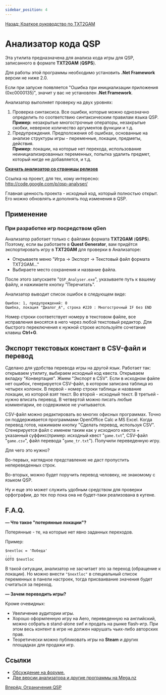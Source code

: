 ```yaml
---
sidebar_position: 4
---
```

[Назад: Краткое руководство по TXT2GAM](../txt2gam.md)

# Анализатор кода QSP

Эта утилита предназначена для анализа кода игры для QSP, записанного в формате **TXT2GAM** (**QSPS**).

Для работы этой программы необходимо установить **.Net Framework** версии не ниже 2.0.

Если при запуске появляется "Ошибка при инициализации приложения (0xc0000135)", значит у вас не установлен **.Net Framework**.

Анализатор выполняет проверку на двух уровнях:

1.  Проверка синтаксиса. Все ошибки, которые можно однозначно определить по соответствию синтаксическим правилам языка QSP.\
    **Пример:** незакрытые многострочные операторы, незакрытые скобки, неверное количество аргументов функции и т.д.
2.  Предупреждения. Предположения об ошибках, основанные на анализе структуры игры - переменные, локации, предметы, действия.\
    **Пример:** локации, на которые нет перехода, использование неинициализированных переменных, попытка удалить предмет, который нигде не добавляется, и т.д.

**[Скачать анализатор со страницы релизов](https://code.google.com/archive/p/qsp-analyser/downloads)**

Ссылка на проект, для тех, кому интересно: <http://code.google.com/p/qsp-analyser/>

Главная ценность проекта - исходный код, который полностью открыт. Его можно обновлять и дополнять под изменения в QSP.

## Применение

### При разработке игр посредством qGen

Анализатор работает только с файлами формата **TXT2GAM** (**QSPS**). Поэтому, если вы работаете в **Quest Generator**, вам придётся экспортировать игру в **TXT2GAM** для проверки в Анализаторе:

* Открываете меню "Игра → Экспорт → Текстовый файл формата TXT2GAM..."
* Выбираете место сохранения и название файла.

После этого запускаете "`QSP_Analyser.exe`", указываете путь к вашему файлу, и нажимаете кнопку "Перечитать".

Анализатор выводит список ошибок в следующем виде:

``` plain
Ошибок: 1, предупреждений: 0
Ошибка, локация "Диалог_А", строка #220 : Многострочный IF без END
```

Номер строки соответствует номеру в текстовом файле, все исправления вносятся в него через любой текстовый редактор. Для быстрого переключения к нужной строке используйте сочетание клавиш **Ctrl+G**.

## Экспорт текстовых констант в CSV-файл и перевод

Сделано для удобства перевода игры на другой язык. Работает так: открываем утилиту, выбираем исходный код квеста. Открываем вкладку "Конвертация". Жмем "Экспорт в CSV". Если в исходном файле нет ошибок, генерируется CSV-файл, в котором записана таблица из четырех колонок. В первой - номер строки таблицы и название локации, из которой взят текст. Во второй - исходный текст. В третьей - нужно вписать перевод. В четвертой можно писать любые комментарии, ее содержимое не учитывается.

CSV-файл можно редактировать во многих офисных программах. Точно он поддерживается программами OpenOffice Calc и MS Excel. Когда перевод готов, нажимаем кнопку "Сделать перевод, используя CSV". Сгенерируется файл с именем таким как у исходного квеста + указанный суффикс(пример: исходный квест "`game.txt`", CSV-файл "`game.csv`", файл перевода "`game_tr.txt`"). Получили переведенную игру.

Для чего это нужно?

Во-первых, наглядное представление не даст пропустить непереведенных строк.

Во-вторых, можно будет поручить перевод человеку, не знакомому с языком QSP.

Ну и еще это может служить удобным средством для проверки орфографии, до тех пор пока она не будет-таки реализована в кугене.

## F.A.Q.

**— Что такое "потерянные локации"?**

Потерянные - те, на которые нет явно заданных переходов.

Пример:

``` qsp
$nextloc = 'Победа'
...
GOTO $nextloc
```

В такой ситуации, анализатор не засчитает это за переход (обращение к локации). Но можно внести `"$nextloc"` в специальный список переменных в панели настроек, тогда присваивание значения будет считаться за переход.

**— Зачем переводить игры?**

Кроме очевидных:

* Увеличение аудитории игры.
* Хорошо оформленную игру на Aero, переведенную на английский, можно собрать в stand-alone swf и продать на рынке flash-игр. При этом весь контент в игре не должен нарушать чьих-либо авторских прав.
* Теоретически можно публиковать игры на **Steam** и других площадках для продажи игр.

## Ссылки

* [Обсуждение на форуме.](https://qsp.org/index.php?option=com_agora&task=topic&id=365)
* [Две версии анализатора и другие программы на Mega.nz](https://mega.nz/folder/jXwXlSRJ#TF7P-soOJOWIC8MrBA-L1A)

[Вперёд: Ограничения QSP](../../limits.md)
